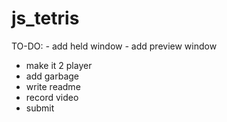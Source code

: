 # js_tetris
 
TO-DO:
*-* add held window
*-* add preview window
- make it 2 player
- add garbage
- write readme
- record video
- submit